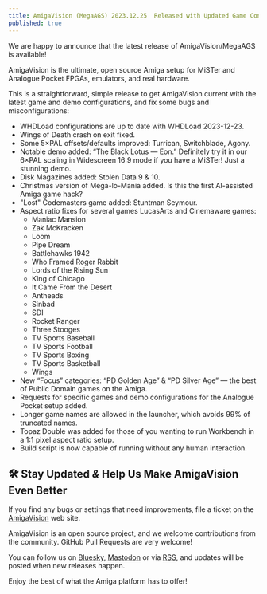 ```yaml
---
title: AmigaVision (MegaAGS) 2023.12.25	 Released with Updated Game Configurations
published: true
---
```


We are happy to announce that the latest release of AmigaVision/MegaAGS is available!

AmigaVision is the ultimate, open source Amiga setup for MiSTer and
Analogue Pocket FPGAs, emulators, and real hardware.

This is a straightforward, simple release to get AmigaVision current with the latest game and demo configurations, and fix some bugs and misconfigurations:

* WHDLoad configurations are up to date with WHDLoad 2023-12-23.
* Wings of Death crash on exit fixed.
* Some 5×PAL offsets/defaults improved: Turrican, Switchblade, Agony.
* Notable demo added: “The Black Lotus — Eon.” Definitely try it in our 6×PAL scaling in Widescreen 16:9 mode if you have a MiSTer! Just a stunning demo.
* Disk Magazines added: Stolen Data 9 & 10.
* Christmas version of Mega-lo-Mania added. Is this the first AI-assisted Amiga game hack?
* "Lost" Codemasters game added: Stuntman Seymour.
* Aspect ratio fixes for several games LucasArts and Cinemaware games: 
  * Maniac Mansion
  * Zak McKracken
  * Loom
  * Pipe Dream
  * Battlehawks 1942
  * Who Framed Roger Rabbit
  * Lords of the Rising Sun
  * King of Chicago
  * It Came From the Desert
  * Antheads
  * Sinbad
  * SDI
  * Rocket Ranger
  * Three Stooges
  * TV Sports Baseball
  * TV Sports Football
  * TV Sports Boxing
  * TV Sports Basketball
  * Wings
* New “Focus” categories: “PD Golden Age” & “PD Silver Age” — the best of Public Domain games on the Amiga.
* Requests for specific games and demo configurations for the Analogue Pocket setup added.
* Longer game names are allowed in the launcher, which avoids 99% of truncated names.
* Topaz Double was added for those of you wanting to run Workbench in a 1:1 pixel aspect ratio setup.
* Build script is now capable of running without any human interaction.

## 🛠️ Stay Updated *&* Help Us Make AmigaVision Even Better

If you find any bugs or settings that need improvements, file a ticket on the [AmigaVision] web site.

AmigaVision is an open source project, and we welcome contributions from the community. GitHub Pull Requests are very welcome!

You can follow us on [Bluesky], [Mastodon] or via [RSS], and updates will be posted when new releases happen.

Enjoy the best of what the Amiga platform has to offer!

[2023.06.06 release]:https://amiga.vision/2023.06.06
[AmigaVision]:https://amiga.vision
[Mastodon]:https://mastodon.social/@amiga_vision
[Bluesky]:https://bsky.app/profile/amiga.vision
[RSS]:https://amiga.vision/feed.xml